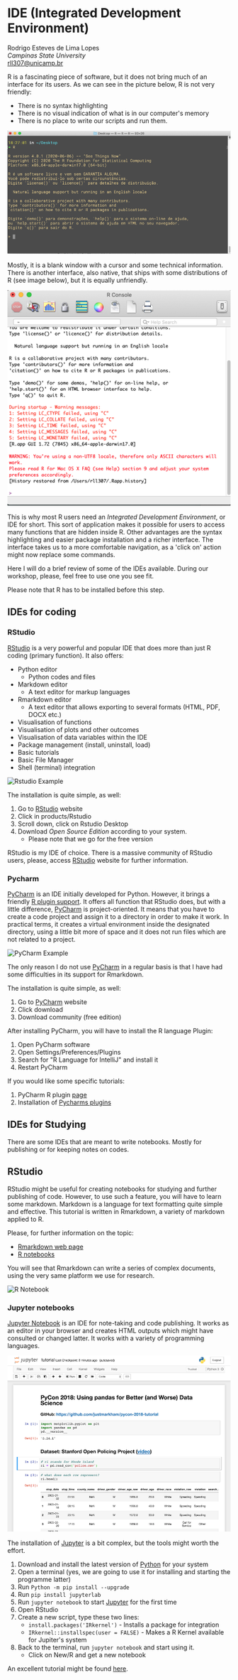 # IDE (Integrated Development Environment)

Rodrigo Esteves de Lima Lopes\
*Campinas State University*\
[rll307\@unicamp.br](mailto:rll307@unicamp.br)

R is a fascinating piece of software, but it does not bring much of an interface for its users. As we can see in the picture below, R is not very friendly:

-   There is no syntax highlighting
-   There is no visual indication of what is in our computer's memory
-   There is no place to write our scripts and run them.

![R in a terminal](./images/R01.png)

Mostly, it is a blank window with a cursor and some technical information. There is another interface, also native, that ships with some distributions of R (see image below), but it is equally unfriendly.

![R in a native IDE](./images/R02.png)

This is why most R users need an *Integrated Development Environment*, or IDE for short. This sort of application makes it possible for users to access many functions that are hidden inside R. Other advantages are the syntax highlighting and easier package installation and a richer interface. The interface takes us to a more comfortable navigation, as a 'click on' action might now replace some commands.

Here I will do a brief review of some of the IDEs available. During our workshop, please, feel free to use one you see fit.

Please note that R has to be installed before this step.

## IDEs for coding

### RStudio

[RStudio](https://rstudio.com/) is a very powerful and popular IDE that does more than just R coding (primary function). It also offers:

-   Python editor
    -   Python codes and files
-   Markdown editor
    -   A text editor for markup languages
-   Rmarkdown editor
    -   A text editor that allows exporting to several formats (HTML, PDF, DOCX etc.)
-   Visualisation of functions
-   Visualisation of plots and other outcomes
-   Visualisation of data variables within the IDE
-   Package management (install, uninstall, load)
-   Basic tutorials
-   Basic File Manager
-   Shell (terminal) integration

![Rstudio Example](http://mercury.webster.edu/aleshunas/R_learning_infrastructure/images/RStudio%20-%20environment%20panel.png)

The installation is quite simple, as well:

1.  Go to [RStudio](https://rstudio.com/) website
2.  Click in products/Rstudio
3.  Scroll down, click on Rstudio Desktop
4.  Download *Open Source Edition* according to your system.
    -   Please note that we go for the free version

RStudio is my IDE of choice. There is a massive community of RStudio users, please, access [RStudio](https://rstudio.com/) website for further information.

### Pycharm

[PyCharm](https://www.jetbrains.com/pycharm/) is an IDE initially developed for Python. However, it brings a friendly [R plugin support](https://www.jetbrains.com/help/pycharm/r-plugin-support.html). It offers all function that RStudio does, but with a little difference, [PyCharm](https://www.jetbrains.com/pycharm/) is project-oriented. It means that you have to create a code project and assign it to a directory in order to make it work. In practical terms, it creates a virtual environment inside the designated directory, using a little bit more of space and it does not run files which are not related to a project.

![PyCharm Example](https://resources.jetbrains.com/help/img/idea/2020.2/py_r_overview.png)

The only reason I do not use [PyCharm](https://www.jetbrains.com/pycharm/) in a regular basis is that I have had some difficulties in its support for Rmarkdown.

The installation is quite simple, as well:

1.  Go to [PyCharm](https://www.jetbrains.com/pycharm/) website
2.  Click download
3.  Download community (free edition)

After installing PyCharm, you will have to install the R language Plugin:

1.  Open PyCharm software
2.  Open Settings/Preferences/Plugins
3.  Search for "R Language for IntelliJ" and install it
4.  Restart PyCharm

If you would like some specific tutorials:

1.  PyCharm R plugin [page](https://www.jetbrains.com/help/pycharm/r-plugin-support.html)
2.  Installation of [Pycharms plugins](https://www.jetbrains.com/help/pycharm/managing-plugins.html)

## IDEs for Studying

There are some IDEs that are meant to write notebooks. Mostly for publishing or for keeping notes on codes.

## RStudio

RStudio might be useful for creating notebooks for studying and further publishing of code. However, to use such a feature, you will have to learn some markdown. Markdown is a language for text formatting quite simple and effective. This tutorial is written in Rmarkdown, a variety of markdown applied to R.

Please, for further information on the topic:

-   [Rmarkdown web page](https://rmarkdown.rstudio.com/)
-   [R notebooks](https://rmarkdown.rstudio.com/lesson-10.html)

You will see that Rmarkdown can write a series of complex documents, using the very same platform we use for research.

![R Notebook](https://d33wubrfki0l68.cloudfront.net/14588820b42b46fc38e5350566c03420e4c64e34/e54b8/lesson-images/notebooks-1-notebook.png)

### Jupyter notebooks

[Jupyter Notebook](https://jupyter.org/) is an IDE for note-taking and code publishing. It works as an editor in your browser and creates HTML outputs which might have consulted or changed latter. It works with a variety of programming languages.

![Jupyter Notebook example](images/binder-50.png)

The installation of [Jupyter](https://jupyter.org/) is a bit complex, but the tools might worth the effort.

1.  Download and install the latest version of [Python](https://www.python.org/) for your system
2.  Open a terminal (yes, we are going to use it for installing and starting the programme latter)
3.  Run `Python -m pip install --upgrade`
4.  Run `pip install jupyterlab`
5.  Run `jupyter notebook` to start [Jupyter](https://jupyter.org/) for the first time
6.  Open RStudio
7.  Create a new script, type these two lines:
    -   `install.packages('IRkernel')` - Installs a package for integration
    -   `IRkernel::installspec(user = FALSE)` - Makes a R Kernel available for Jupiter's system
8.  Back to the terminal, run `jupyter notebook` and start using it.
    -   Click on New/R and get a new notebook

An excellent tutorial might be found [here](https://dzone.com/articles/using-r-on-jupyternbspnotebook).
